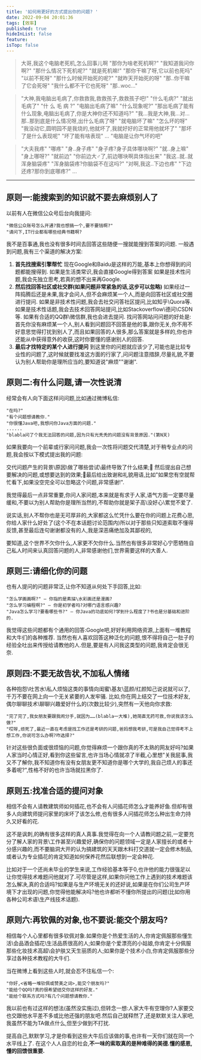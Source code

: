```yaml
---
title: '如何用更好的方式提出你的问题? '
date: 2022-09-04 20:01:36
tags: [效率]
published: true
hideInList: false
feature: 
isTop: false
---
```


>大哥,我这个电脑老死机,怎么回事儿啊
"那你为啥老死机啊?"
"我知道我问你啊?"
"那什么情况下死机呢?"
"就是死机嘛!"
"那你干嘛了呀,它以前也死吗"
"以前不死呀"
"那什么时候开始死的呢?"
"就昨天开始死的呀"
"那..你干嘛了它会死呀"
"我什么都不干它也死呀"
"那..woc..."

>"大神,我电脑出毛病了,你救救我,救救孩子,救救孩子吧!"
"什么毛病?"
"就出毛病了"
"什 么 毛 病 ?"
"电脑出毛病了嘛"
"什么现象呢?"
"那出毛病了能有什么现象,电脑出毛病了,你是大神你还不知道吗?"
"我...我是大神,我...对...那..那到底是什么情况呀,出什么毛病了呀"
"就电脑坏了嘛"
"怎么坏的呀"
"我没动它,圆明园不是我烧的,他就坏了,我就好好的正常用他就坏了"
"那坏了是什么表现呢"
"坏了能有啥表现"
...
"电脑是让你气坏的吧"

>"大夫我疼"
"哪疼"
"身..身子疼"
"身子疼?身子具体哪块啊?"
"就..身上嘛"
"身上哪呀?"
"就前边"
"你前边大♂了,前边哪块啊具体指出来"
"我这..就..就浑身脑袋疼"
"浑身脑袋疼?你脑袋不在这吗?"
"对啊,我这..下边也疼"
"下边还疼?那你到底哪疼?"
...


----

## 原则一:能搜索到的知识就不要去麻烦别人了
以前有人在微信公众号后台向我提问:

```
"微信公众账号怎么开通?我也想搞一个,要不要钱啊?"
"请问下,IT行业都有哪些经典书籍啊?
```

我不是百事通,我也没有很多时间去回答这些随便一搜就能搜到答案的问题.
一般遇到问题,我有三个渠道的解决方案:

1. **首先找搜索引擎帮忙**
	现在Google和Baidu是这样的万能,基本上你想得到的问题都能搜得到.
	如果是生活类常识,我会直接Google得到答案
	如果是技术性问题,我会先独立思考,若真的想不出来再Google.
2. **然后找回答社区或社交群(如果问题非常紧急的话,这步可以忽略)**
	如果经过一阵捣腾后还是未果,我才会问人,但不会麻烦某一个人,而是向回答社区或社交圈进行提问.
	如果是非技术性问题,我会去社交问答社区提问,比如知乎\Quora等.
	如果是技术性话题,我会去技术回答网站提问,比如Stackoverflow\德问\CSDN等.
	如果有合适的QQ群\微信群,我也会进去提问.
	找问答网站问问题的好处是:首先你没有麻烦某一个人,别人看到问题回不回答是他的事,跟你无关,你不用不好意思觉得打扰到别人了,而且如果回答的人很多,那么答案就是多样的,你也许还能从中获得意外的收获,这时你要懂的感谢别人的回答.
3. **最后才找特定的某个人进行提问**
	到这里你的问题就应该少了,可能也是比较专业性的问题了,这时候就要找准这方面的行家了,问问题注意措辞,尽量礼貌,不要认为别人帮助你是理所应当的,要知道说"麻烦"\"谢谢".

## 原则二:有什么问题,请一次性说清
经常会有人向下面这样问问题,比如通过微博私信:
```
"在吗?"
"有个问题想请教你."
"你很懂Java吧,我想问你Java方面的问题."
......
"blabla问了个我无法回答的问题,因为只有光秃秃的问题没有背景原因."(第N天)
```

如果我要向一个前辈或行家问问题,我会一次性将问题交代清楚,对于稍专业点的问题,我会按以下模式提出我的问题:

交代问题产生的背景\原因\做了哪些尝试\最终导致了什么结果; 然后提出自己想要解决的问题,或想要达到的效果;最后给出致谢和礼貌用语,比如"如果您有空就帮忙看下,如果没空完全可以忽略这个问题,非常感谢!".

我觉得最后一点非常重要,你问人家问题,本来就是有求于人家,语气方面一定要尽量缓和,不要以为别人帮助你是理所当然的,不帮助你就是架子高\没好心\累觉不爱了.

说实话,别人不帮你也是无可厚非的,大家都这么忙凭什么要在你的问题上花费心思,你给人家什么好处了(这个不在本话题讨论范围内)所以对于那些只知道索取不懂得反馈,甚至最后连句谢谢都没有的人,我是深恶痛绝加及其鄙视的,

要知道,这个世界不欠你什么,人家更不欠你什么.当然也有很多非常好心宁愿牺牲自己私人时间来认真回答问题的人,非常感谢他们,世界需要这样的大善人.

## 原则三:请细化你的问题

也有人提问的问题非常泛,让你不知道从何处下手回答,比如:

```
"怎么学画画啊?" — 你指的是素描\水彩画还是漫画?
"怎么学习编程啊?" — 你是初学者吗?对哪门语言感兴趣?
"Java怎么学习?要看哪些书?" — 你Java的功底如何?学到什么程度了?书也是分基础和进阶的.
```

我觉得这些问题都有个通用的回答:Google吧,好好利用网络资源,上面有一堆教程和大牛们的各种推荐.
当然也有人喜欢回答这种泛化的问题,恨不得将自己一肚子的经验全吐出来传授给请教他的人.但是,要是有人问我这类型的问题,我肯定会很无奈.

## 原则四:不要无故告状,不加私人情绪

各种抱怨\吐苦水\私人烦恼这类的事情向闺蜜\基友\蓝颜/红颜知己说说就可以了,千万不要在网上向一个无关紧要的人发牢骚.
比如,你在网上结交了一位技术好友,偶尔聊聊技术\聊聊兴趣爱好什么的(次数比较少),突然有一天他向你求救:
```
"完了完了,我女朋友要跟我闹分手,就因为……(blabla一大堆),她简直无药可救,你说我该怎么做?"
"哎呀,烦死了,最近一直在考虑是找工作还是考研的问题,爸妈想我考研,可是我自己觉得考不上想工作,你说可怎么办啊?咋选择?"
```
针对这些很负面或很烦恼的问题,你觉得麻烦一个跟你真的不太熟的网友好吗?如果人家当时心情正好,看到你这些留言,也许当场心情就凉了半截,心里想"关我屁事,我又不了解你,我不知道你有没有女朋友更不知道你是哪个大学的,我自己烦人的事还多着呢?",性格不好的也许当场就拉黑你了.

## 原则五:找准合适的提问对象
相信不会有人请教建筑师如何插花,也不会有人问插花师怎么才能养好鱼.但却有很多人向建筑师提问家里的床坏了该怎么修,也有很多人问插花师怎么种出生命力持久又好看的花.

这不是讽刺,的确有很多这样的真人真事.我觉得在向一个人请教问题之前,一定要充分了解人家的背景\工作甚至兴趣爱好,确保你的问题领域一定是人家擅长的或者十分感兴趣的,而不要脑洞大开的认为搞建筑的天天跟木料打交道就一定会修木制品,或者认为专业插花的肯定知道如何保养花然后联想到一定会种花.

比如对于一个还尚未毕业的学生来说,工作经验基本等于0,也许他的能力很强足以让你觉得技术难题问他就对了.可尽管是这样,如果你问他工作上遇到的技术难题该怎么解决,真的合适吗?如果是与生产环境无关的还好说,如果是在你们公司生产环境下才出现的问题,你觉得他能解决吗?他也许都听不懂你所提出的问题(比如你用各种公司术语\生产线技术话题).

## 原则六:再钦佩的对象,也不要说:能交个朋友吗?

相信每个人心里都有很多钦佩对象.如果你是个热爱生活的人,你肯定佩服那些懂生活\会品酒会插花\生活品质很高的人;如果你是个爱漂亮的小姑娘,你肯定十分佩服那些化妆技术高超\会护肤又天生丽质的人;如果你是个技术小白,你肯定佩服那些分享过各种技术教程的大牛们.

当在微博上看到这些人时,就会忍不住私信一个:

```
"你好,<省略一堆钦佩或赞美之词>,能交个朋友吗?"
"能给个QQ吗?真的很希望结交你这样的好友."
"能给个联系方式吗?有几个问题想请教你."
```

我以前也有过这样的想法(虽然没实施过),但转念一想:人家大牛有空理你?人家要交也交跟他水平差不多或比他还强的朋友吧.然后自己就释然了,还是默默关注人家吧,我虽然不能为TA做点什么,但至少做到不打扰.

提高自己,默默学习,才是你看到这些大牛后应该做的事,也许有一天你们就在同一个水平线上了.
在这个人人自恋的社会,**不一味的索取真的是种难得的美德.懂的感恩,懂的回馈很重要.**